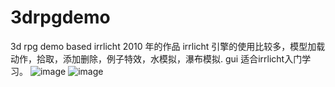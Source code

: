 # 3drpgdemo
3d rpg demo based irrlicht
2010 年的作品 
irrlicht 引擎的使用比较多，模型加载动作，拾取，添加删除，例子特效，水模拟，瀑布模拟. gui
适合irrlicht入门学习。
 ![image](https://github.com/344717871/3drpgdemo/blob/master/screenshot1.png)
![image](https://github.com/344717871/3drpgdemo/blob/master/screenshot2.png)
